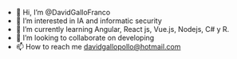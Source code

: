 - 👋 Hi, I’m @DavidGalloFranco
- 👀 I’m interested in IA and informatic security
- 🌱 I’m currently learning Angular, React js, Vue.js, Nodejs, C# y R.
- 💞️ I’m looking to collaborate on developing
- 📫 How to reach me davidgallopollo@hotmail.com

<!---
DavidGalloFranco/DavidGalloFranco is a ✨ special ✨ repository because its `README.md` (this file) appears on your GitHub profile.
You can click the Preview link to take a look at your changes.
--->
